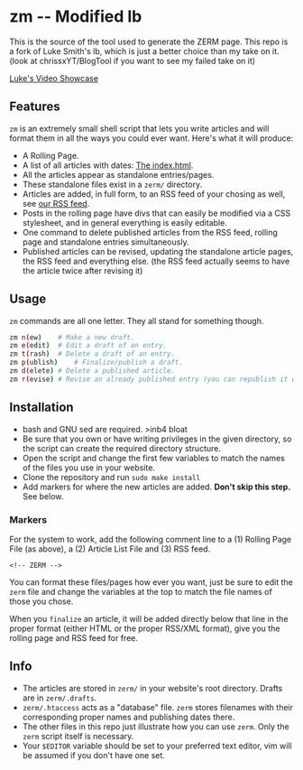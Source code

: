 # zm -- Modified lb

This is the source of the tool used to generate the ZERM page. This repo is a fork of Luke Smith's lb, which is just a better choice than my take on it. (look at chrissxYT/BlogTool if you want to see my failed take on it)

[Luke's Video Showcase](https://www.youtube.com/watch?v=S1WQlr42xDM)

## Features

`zm` is an extremely small shell script that lets you write articles and will format them in all the ways you could ever want. Here's what it will produce:

- A Rolling Page.
- A list of all articles with dates: [The index.html](https://zerm.chrissx.ga/index.html).
- All the articles appear as standalone entries/pages.
- These standalone files exist in a `zerm/` directory.
- Articles are added, in full form, to an RSS feed of your chosing as well, see [our RSS feed](https://zerm.chrissx.ga/rss.xml).
- Posts in the rolling page have divs that can easily be modified via a CSS stylesheet, and in general everything is easily editable.
- One command to delete published articles from the RSS feed, rolling page and standalone entries simultaneously.
- Published articles can be revised, updating the standalone article pages, the RSS feed and everything else. (the RSS feed actually seems to have the article twice after revising it)

## Usage

`zm` commands are all one letter. They all stand for something though.

```sh
zm n(ew)	# Make a new draft.
zm e(edit)	# Edit a draft of an entry.
zm t(rash)	# Delete a draft of an entry.
zm p(ublish)    # Finalize/publish a draft.
zm d(elete)	# Delete a published article.
zm r(evise)	# Revise an already published entry (you can republish it with `zm p` when done)
```

## Installation

+ bash and GNU sed are required. >inb4 bloat
+ Be sure that you own or have writing privileges in the given directory, so the script can create the required directory structure.
+ Open the script and change the first few variables to match the names of the files you use in your website.
+ Clone the repository and run `sudo make install`
+ Add markers for where the new articles are added. **Don't skip this step.** See below.

### Markers

For the system to work, add the following comment line to a (1) Rolling Page File (as above), a (2) Article List File and (3) RSS feed.

```
<!-- ZERM -->
```

You can format these files/pages how ever you want, just be sure to edit the `zerm` file and change the variables at the top to match the file names of those you chose.

When you `finalize` an article, it will be added directly below that line in the proper format (either HTML or the proper RSS/XML format), give you the rolling page and RSS feed for free.

## Info

- The articles are stored in `zerm/` in your website's root directory. Drafts are in `zerm/.drafts`.
- `zerm/.htaccess` acts as a "database" file. `zerm` stores filenames with their corresponding proper names and publishing dates there.
- The other files in this repo just illustrate how you can use `zerm`. Only the `zerm` script itself is necessary.
- Your `$EDITOR` variable should be set to your preferred text editor, vim will be assumed if you don't have one set.

